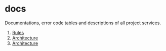 # docs
Documentations, error code tables and descriptions of all project services.

1. [Rules](/docs/rules)
2. [Architecture](/docs/architecture)
3. [Architecture](/docs/sprints)
